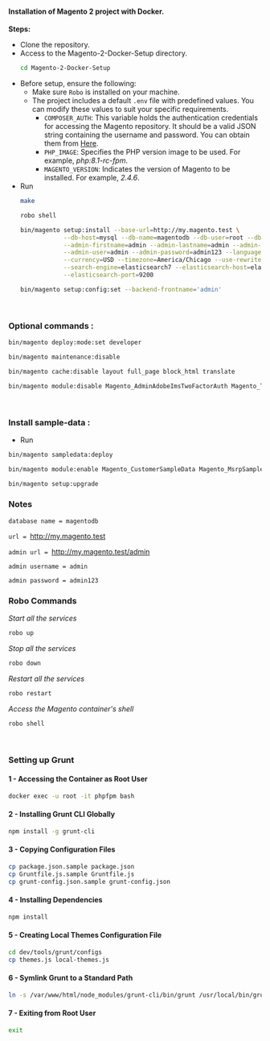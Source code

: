 #### Installation of Magento 2 project with Docker.

**Steps:**
+ Clone the repository.
+ Access to the Magento-2-Docker-Setup directory.
  ```bash
  cd Magento-2-Docker-Setup
  ```
+ Before setup, ensure the following:
  + Make sure ``Robo`` is installed on your machine.
  + The project includes a default `.env` file with predefined values. You can modify these values to suit your specific requirements.
    + `COMPOSER_AUTH`: This variable holds the authentication credentials for accessing the Magento repository. It should be a valid JSON string containing the username and password. You can obtain them from [Here](https://account.magento.com/applications/customer/login/?client_id=10906dd964b2dcc6befafab4f567ce6b&redirect_uri=https%3A%2F%2Fcommercemarketplace.adobe.com%2Fsso%2Faccount%2FoauthCallback%2F&response_type=code&scope=adobe_profile&state=803890819861194a4c391a8e4d8f1823).
    + `PHP_IMAGE`: Specifies the PHP version image to be used. For example, *php:8.1-rc-fpm*.
    + `MAGENTO_VERSION`: Indicates the version of Magento to be installed. For example, *2.4.6*.
+ Run 
  ```bash 
  make
  ```
  ```bash
  robo shell
  ```
  ```bash
  bin/magento setup:install --base-url=http://my.magento.test \
              --db-host=mysql --db-name=magentodb --db-user=root --db-password=root \
              --admin-firstname=admin --admin-lastname=admin --admin-email=admin@admin.com \
              --admin-user=admin --admin-password=admin123 --language=en_US \
              --currency=USD --timezone=America/Chicago --use-rewrites=1 \
              --search-engine=elasticsearch7 --elasticsearch-host=elasticsearch \
              --elasticsearch-port=9200
  ```
  ```bash
  bin/magento setup:config:set --backend-frontname='admin'
  ```
  <br />
### Optional commands :
```bash
bin/magento deploy:mode:set developer
```
```bash
bin/magento maintenance:disable
```
```bash
bin/magento cache:disable layout full_page block_html translate
```
```bash
bin/magento module:disable Magento_AdminAdobeImsTwoFactorAuth Magento_TwoFactorAuth
```
  <br />

### Install sample-data :
- Run

```bash
bin/magento sampledata:deploy
```
```bash
bin/magento module:enable Magento_CustomerSampleData Magento_MsrpSampleData Magento_CatalogSampleData Magento_DownloadableSampleData Magento_OfflineShippingSampleData Magento_BundleSampleData Magento_ConfigurableSampleData Magento_ThemeSampleData Magento_ProductLinksSampleData Magento_ReviewSampleData Magento_CatalogRuleSampleData Magento_SwatchesSampleData Magento_GroupedProductSampleData Magento_TaxSampleData Magento_CmsSampleData Magento_SalesRuleSampleData Magento_SalesSampleData Magento_WidgetSampleData Magento_WishlistSampleData
```
```bash
bin/magento setup:upgrade
```


### Notes

`database name = magentodb`

`url = `http://my.magento.test

`admin url = `http://my.magento.test/admin

`admin username = admin`

`admin password = admin123`

### Robo Commands

*Start all the services*
```bash 
robo up
```
*Stop all the services*
```bash
robo down
```

*Restart all the services*
```bash
robo restart
```

*Access the Magento container's shell*
```bash
robo shell
```
<br />

### Setting up Grunt


#### 1 - Accessing the Container as Root User
```bash
docker exec -u root -it phpfpm bash
```
#### 2 - Installing Grunt CLI Globally
```bash
npm install -g grunt-cli
```
#### 3 - Copying Configuration Files
```bash
cp package.json.sample package.json
cp Gruntfile.js.sample Gruntfile.js
cp grunt-config.json.sample grunt-config.json
```
#### 4 - Installing Dependencies
```bash
npm install
```
#### 5 - Creating Local Themes Configuration File
```bash
cd dev/tools/grunt/configs
cp themes.js local-themes.js
```
#### 6 - Symlink Grunt to a Standard Path 
```bash
ln -s /var/www/html/node_modules/grunt-cli/bin/grunt /usr/local/bin/grunt
```
#### 7 - Exiting from Root User
```bash
exit
```